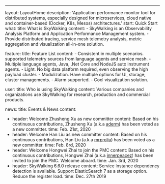 ---
layout: LayoutHome
description: 'Application performance monitor tool for distributed systems, especially designed for microservices, cloud native and container-based (Docker, K8s, Mesos) architectures.'
start: Quick Start
what:
  title: What is SkyWalking
  content:
    - SkyWalking is an Observability Analysis Platform and Application Performance Management system.
    - Provide distributed tracing, service mesh telemetry analysis, metric aggregation and visualization all-in-one solution.

feature:
  title: Feature List
  content:
    - Consistent in multiple scenarios. supported telemetry sources from language agents and service mesh.
    - Multiple language agents, Java, .Net Core and NodeJS auto instrument agents.
    - Light. No big data platform required, even observing the high payload cluster.
    - Modulization. Have multiple options for UI, storage, cluster managements.
    - Alarm supported.
    - Cool visualization solution.

user:
  title: Who is using SkyWalking
  content: Various companies and organizations use SkyWalking for research, production and commercial products.

news:
  title: Events & News
  content:
  - header: Welcome Zhusheng Xu as new committer
    content: Based on his continuous contributions, Zhusheng Xu (a.k.a [aderm](https://github.com/aderm)) has been voted as a new committer.
    time: Feb. 21st, 2020
  - header: Welcome Han Liu as new committer
    content: Based on his continuous contributions, Han Liu (a.k.a [mrproliu](https://github.com/mrproliu)) has been voted as a new committer.
    time: Feb. 8rd, 2020
  - header: Welcome Hongwei Zhai to join the PMC
    content: Based on his continuous contributions, Hongwei Zhai (a.k.a [innerpeacez](https://github.com/innerpeacez)) has been invited to join the PMC. Welcome aboard.
    time: Jan. 3rd, 2020
  - header: SkyWalking 6.6.0 release
    content: Service Instance dependency detection is available. Support ElasticSearch 7 as a storage option. Reduce the register load.
    time: Dec. 27th 2019
